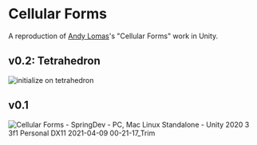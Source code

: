 # Cellular Forms

A reproduction of [Andy Lomas](https://andylomas.com/)'s "Cellular Forms" work in Unity.

## v0.2: Tetrahedron

![initialize on tetrahedron](https://user-images.githubusercontent.com/6636020/114135438-3cc70a80-98d7-11eb-9eba-bae380172f8b.gif)

## v0.1

![Cellular Forms - SpringDev - PC, Mac  Linux Standalone - Unity 2020 3 3f1 Personal _DX11_ 2021-04-09 00-21-17_Trim](https://user-images.githubusercontent.com/6636020/114129441-9544da80-98cc-11eb-9778-71290ea8fbe6.gif)
